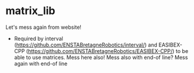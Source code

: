 matrix_lib
==========
Let's mess again from website!
- Required by interval (https://github.com/ENSTABretagneRobotics/interval/) and EASIBEX-CPP (https://github.com/ENSTABretagneRobotics/EASIBEX-CPP/) to be able to use matrices.
Mess here also! Mess also with end-of line?
Mess again with end-of line





